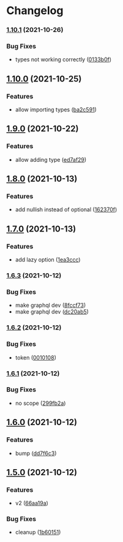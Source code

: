 # Changelog

### [1.10.1](https://www.github.com/withshepherd/graphql-codegen-zod/compare/v1.10.0...v1.10.1) (2021-10-26)


### Bug Fixes

* types not working correctly ([0133b0f](https://www.github.com/withshepherd/graphql-codegen-zod/commit/0133b0f1d4dbede8677a4814581809a7f6aa8668))

## [1.10.0](https://www.github.com/withshepherd/graphql-codegen-zod/compare/v1.9.0...v1.10.0) (2021-10-25)


### Features

* allow importing types ([ba2c591](https://www.github.com/withshepherd/graphql-codegen-zod/commit/ba2c59166753b8cdbed20071eb0750de7c710f74))

## [1.9.0](https://www.github.com/withshepherd/graphql-codegen-zod/compare/v1.8.0...v1.9.0) (2021-10-22)


### Features

* allow adding type ([ed7af29](https://www.github.com/withshepherd/graphql-codegen-zod/commit/ed7af2911dfc60cb15e611b7f266bfa1fc807fb4))

## [1.8.0](https://www.github.com/withshepherd/graphql-codegen-zod/compare/v1.7.0...v1.8.0) (2021-10-13)


### Features

* add nullish instead of optional ([162370f](https://www.github.com/withshepherd/graphql-codegen-zod/commit/162370fcc0660584f69b0ff0b084fb4bfcb06032))

## [1.7.0](https://www.github.com/withshepherd/graphql-codegen-zod/compare/v1.6.3...v1.7.0) (2021-10-13)


### Features

* add lazy option ([1ea3ccc](https://www.github.com/withshepherd/graphql-codegen-zod/commit/1ea3cccd5fb7ccef2a8ca9c42d1ca13721e35bb8))

### [1.6.3](https://www.github.com/withshepherd/graphql-codegen-zod/compare/v1.6.2...v1.6.3) (2021-10-12)


### Bug Fixes

* make graphql dev ([8fccf73](https://www.github.com/withshepherd/graphql-codegen-zod/commit/8fccf732a3808218199bbe484a1bd0601d608a59))
* make graphql dev ([dc20ab5](https://www.github.com/withshepherd/graphql-codegen-zod/commit/dc20ab52c74f0cf0b0f1d7a7fd3ab55043f72c09))

### [1.6.2](https://www.github.com/withshepherd/graphql-codegen-zod/compare/v1.6.1...v1.6.2) (2021-10-12)


### Bug Fixes

* token ([0010108](https://www.github.com/withshepherd/graphql-codegen-zod/commit/001010802ee52e661016f332ddf5578c7965a9b7))

### [1.6.1](https://www.github.com/withshepherd/graphql-codegen-zod/compare/v1.6.0...v1.6.1) (2021-10-12)


### Bug Fixes

* no scope ([299fb2a](https://www.github.com/withshepherd/graphql-codegen-zod/commit/299fb2a81afae27e4a0a8972c1913768c8b5ecc7))

## [1.6.0](https://www.github.com/withshepherd/graphql-codegen-zod/compare/v1.5.0...v1.6.0) (2021-10-12)


### Features

* bump ([dd7f6c3](https://www.github.com/withshepherd/graphql-codegen-zod/commit/dd7f6c3552bb0d3234445429dc496212dfff2d53))

## [1.5.0](https://www.github.com/withshepherd/graphql-codegen-zod/compare/v1.4.1...v1.5.0) (2021-10-12)


### Features

* v2 ([66aa19a](https://www.github.com/withshepherd/graphql-codegen-zod/commit/66aa19a4e8cf91b0dfb85f492429e6a0dd03029b))


### Bug Fixes

* cleanup ([1b60151](https://www.github.com/withshepherd/graphql-codegen-zod/commit/1b6015157dcd579b8c45fa66cca10c26989452cb))
